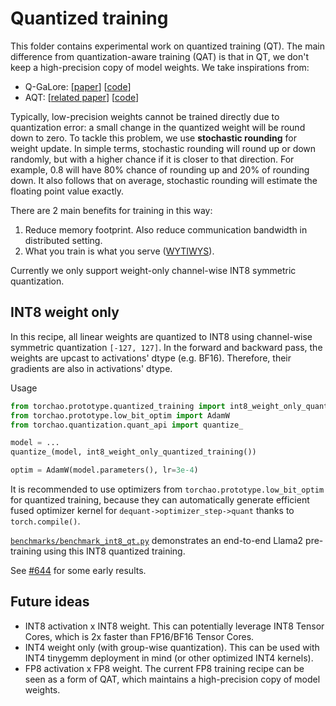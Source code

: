 # Quantized training

This folder contains experimental work on quantized training (QT). The main difference from quantization-aware training (QAT) is that in QT, we don't keep a high-precision copy of model weights. We take inspirations from:
- Q-GaLore: [[paper](https://arxiv.org/abs/2407.08296)] [[code](https://github.com/VITA-Group/Q-GaLore)]
- AQT: [[related paper](https://arxiv.org/abs/2105.03536)] [[code](https://github.com/google/aqt)]

Typically, low-precision weights cannot be trained directly due to quantization error: a small change in the quantized weight will be round down to zero. To tackle this problem, we use **stochastic rounding** for weight update. In simple terms, stochastic rounding will round up or down randomly, but with a higher chance if it is closer to that direction. For example, 0.8 will have 80% chance of rounding up and 20% of rounding down. It also follows that on average, stochastic rounding will estimate the floating point value exactly.

There are 2 main benefits for training in this way:
1. Reduce memory footprint. Also reduce communication bandwidth in distributed setting.
2. What you train is what you serve ([WYTIWYS](https://github.com/google/aqt?tab=readme-ov-file#features)).

Currently we only support weight-only channel-wise INT8 symmetric quantization.

## INT8 weight only

In this recipe, all linear weights are quantized to INT8 using channel-wise symmetric quantization `[-127, 127]`. In the forward and backward pass, the weights are upcast to activations' dtype (e.g. BF16). Therefore, their gradients are also in activations' dtype.

Usage

```python
from torchao.prototype.quantized_training import int8_weight_only_quantized_training
from torchao.prototype.low_bit_optim import AdamW
from torchao.quantization.quant_api import quantize_

model = ...
quantize_(model, int8_weight_only_quantized_training())

optim = AdamW(model.parameters(), lr=3e-4)
```

It is recommended to use optimizers from `torchao.prototype.low_bit_optim` for quantized training, because they can automatically generate efficient fused optimizer kernel for `dequant->optimizer_step->quant` thanks to `torch.compile()`.

[`benchmarks/benchmark_int8_qt.py`](../../../benchmarks/benchmark_int8_qt.py) demonstrates an end-to-end Llama2 pre-training using this INT8 quantized training.

See [#644](https://github.com/pytorch/ao/pull/644) for some early results.

## Future ideas

- INT8 activation x INT8 weight. This can potentially leverage INT8 Tensor Cores, which is 2x faster than FP16/BF16 Tensor Cores.
- INT4 weight only (with group-wise quantization). This can be used with INT4 tinygemm deployment in mind (or other optimized INT4 kernels).
- FP8 activation x FP8 weight. The current FP8 training recipe can be seen as a form of QAT, which maintains a high-precision copy of model weights.
